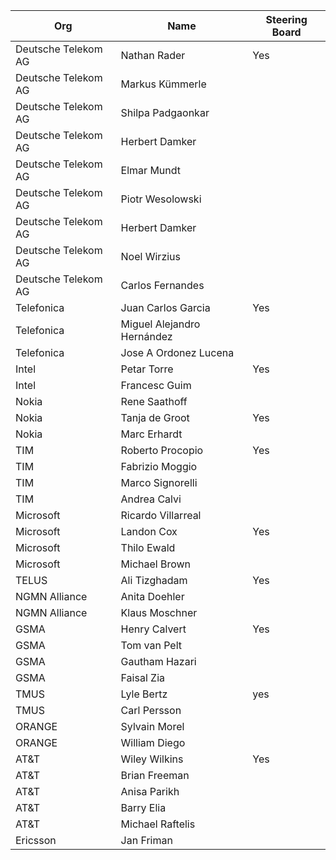 
| Org                    | Name                                                | Steering Board |
| -----------------------| ----------------------------------------------------|----------------|
| Deutsche Telekom AG   | Nathan Rader| Yes |
| Deutsche Telekom AG   | Markus Kümmerle ||
| Deutsche Telekom AG   | Shilpa Padgaonkar ||
| Deutsche Telekom AG   | Herbert Damker ||
| Deutsche Telekom AG   | Elmar Mundt ||
| Deutsche Telekom AG   | Piotr Wesolowski ||
| Deutsche Telekom AG   | Herbert Damker ||
| Deutsche Telekom AG   | Noel Wirzius ||
| Deutsche Telekom AG   | Carlos Fernandes ||
| Telefonica   | Juan Carlos Garcia | Yes |
| Telefonica   | Miguel Alejandro Hernández ||
| Telefonica   | Jose A Ordonez Lucena ||
| Intel | Petar Torre | Yes |
| Intel | Francesc Guim ||
| Nokia | Rene Saathoff ||
| Nokia | Tanja de Groot |Yes|
| Nokia | Marc Erhardt ||
| TIM | Roberto Procopio |Yes|
| TIM | Fabrizio Moggio ||
| TIM | Marco Signorelli ||
| TIM | Andrea Calvi ||
| Microsoft | Ricardo Villarreal ||
| Microsoft | Landon Cox |Yes|
| Microsoft | Thilo Ewald ||
| Microsoft | Michael Brown ||
| TELUS | Ali Tizghadam | Yes |
| NGMN Alliance | Anita Doehler ||
| NGMN Alliance | Klaus Moschner ||
| GSMA | Henry Calvert |Yes|
| GSMA | Tom van Pelt ||
| GSMA | Gautham Hazari ||
| GSMA | Faisal Zia ||
| TMUS | Lyle Bertz | yes |
| TMUS | Carl Persson ||
| ORANGE | Sylvain Morel ||
| ORANGE | William Diego ||
| AT&T | Wiley Wilkins | Yes |
| AT&T | Brian Freeman ||
| AT&T | Anisa Parikh ||
| AT&T | Barry Elia ||
| AT&T | Michael Raftelis ||
|Ericsson | Jan Friman ||

